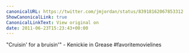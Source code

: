 ```yaml
---
canonicalURL: https://twitter.com/jmjordan/status/83918162067853312
ShowCanonicalLink: true
CanonicalLinkText: View original on
date: 2011-06-23T15:23:43+00:00
---
```

"Cruisin' for a bruisin'" - Kenickie in Grease #favoritemovielines